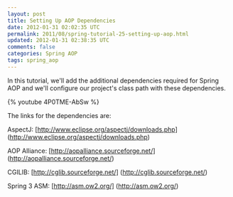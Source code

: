```yaml
---           
layout: post
title: Setting Up AOP Dependencies
date: 2012-01-31 02:02:35 UTC
permalink: 2011/08/spring-tutorial-25-setting-up-aop.html
updated: 2012-01-31 02:38:35 UTC
comments: false
categories: Spring AOP
tags: spring_aop
---
```


In this tutorial, we'll add the additional dependencies required for Spring AOP and we'll configure our project's class path with these dependencies.

{% youtube 4P0TME-AbSw %}

The links for the dependencies are:

AspectJ: [http://www.eclipse.org/aspectj/downloads.php] (http://www.eclipse.org/aspectj/downloads.php)

AOP Alliance: [http://aopalliance.sourceforge.net/] (http://aopalliance.sourceforge.net/)

CGILIB: [http://cglib.sourceforge.net/] (http://cglib.sourceforge.net/)

Spring 3 ASM: [http://asm.ow2.org/] (http://asm.ow2.org/)